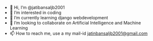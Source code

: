 - 👋 Hi, I’m @jatibansaljb2001
- 👀 I’m interested in coding
- 🌱 I’m currently learning django webdevelopment
- 💞️ I’m looking to collaborate on Artificial Intelligence and Machine Learning
- 📫 How to reach me, use a my mail-id jatinbansaljb2001@gmail.com

<!---
jatibansaljb2001/jatibansaljb2001 is a ✨ special ✨ repository because its `README.md` (this file) appears on your GitHub profile.
You can click the Preview link to take a look at your changes.
--->
